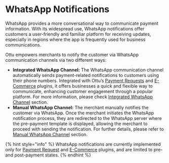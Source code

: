 # WhatsApp Notifications

WhatsApp provides a more conversational way to communicate payment information. With its widespread use, WhatsApp notifications offer customers a user-friendly and familiar platform for receiving updates, especially in regions where the app is frequently used for business communications.&#x20;

Ottu empowers merchants to notify the customer via WhatsApp communication channels via two different ways:

* **Integrated WhatsApp Channel:** The WhatsApp communication channel automatically sends payment-related notifications to customers using their phone numbers. Integrated with Ottu’s [Payment Requests](../../plugins/payment-request.md) and [E-Commerce](../../plugins/e-commerce.md) plugins, it offers businesses a quick and flexible way to communicate, enhancing customer engagement through a popular platform. For more information, please check [Integrated WhatsApp Channel](integrated-whatsapp-channel.md) section.
* **Manual WhatsApp Channel:** The merchant manually notifies the customer via WhatsApp. Once the merchant initiates the WhatsApp notification process, they are redirected to the WhatsApp server where the pre-payment template is displayed, allowing the merchant to proceed with sending the notification. For further details, please refer to [Manual WhatsApp Channel](manual-whatsapp-channel.md) section.

{% hint style="info" %}
WhatsApp notifications are currently implemented only for [Payment Request](../../plugins/payment-request.md) and [E-Commerce](../../plugins/e-commerce.md) plugins, and are limited to pre- and post-payment states.
{% endhint %}
